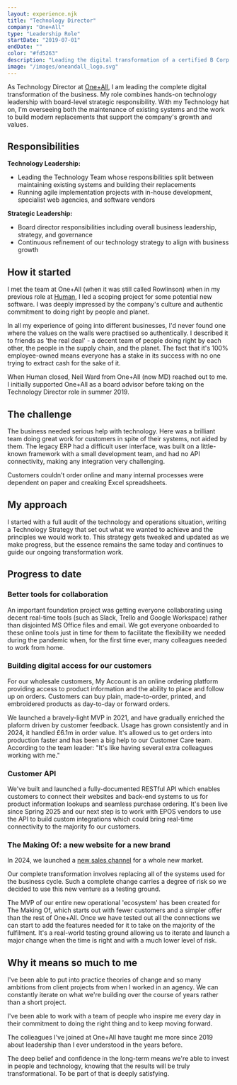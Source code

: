 ```yaml
---
layout: experience.njk
title: "Technology Director"
company: "One+All"
type: "Leadership Role"
startDate: "2019-07-01"
endDate: ""
color: "#fd5263"
description: "Leading the digital transformation of a certified B Corp focused on people and planet."
image: "/images/oneandall_logo.svg"
---
```


As Technology Director at [One+All](https://oneandall.co.uk/about-us), I am leading the complete digital transformation of the business. My role combines hands-on technology leadership with board-level strategic responsibility. With my Technology hat on, I'm overseeing both the maintenance of existing systems and the work to build modern replacements that support the company's growth and values.

## Responsibilities

**Technology Leadership:**
- Leading the Technology Team whose responsibilities split between maintaining existing systems and building their replacements
- Running agile implementation projects with in-house development, specialist web agencies, and software vendors

**Strategic Leadership:**
- Board director responsibilities including overall business leadership, strategy, and governance
- Continuous refinement of our technology strategy to align with business growth

## How it started

I met the team at One+All (when it was still called Rowlinson) when in my previous role at [Human](/experiences/human), I led a scoping project for some potential new software. I was deeply impressed by the company's culture and authentic commitment to doing right by people and planet. 


In all my experience of going into different businesses, I'd never found one where the values on the walls were practised so authentically. I described it to friends as 'the real deal' - a decent team of people doing right by each other, the people in the supply chain, and the planet. The fact that it's 100% employee-owned means everyone has a stake in its success with no one trying to extract cash for the sake of it.

When Human closed, Neil Ward from One+All (now MD) reached out to me. I initially supported One+All as a board advisor before taking on the Technology Director role in summer 2019.

## The challenge

The business needed serious help with technology. Here was a brilliant team doing great work for customers in spite of their systems, not aided by them. The legacy ERP had a difficult user interface, was built on a little-known framework with a small development team, and had no API connectivity, making any integration very challenging.

Customers couldn't order online and many internal processes were dependent on paper and creaking Excel spreadsheets.

## My approach

I started with a full audit of the technology and operations situation, writing a Technology Strategy that set out what we wanted to achieve and the principles we would work to. This strategy gets tweaked and updated as we make progress, but the essence remains the same today and continues to guide our ongoing transformation work.

## Progress to date

### Better tools for collaboration
An important foundation project was getting everyone collaborating using decent real-time tools (such as Slack, Trello and Google Workspace) rather than disjointed MS Office files and email. We got everyone onboarded to these online tools just in time for them to facilitate the flexibility we needed during the pandemic when, for the first time ever, many colleagues needed to work from home.

### Building digital access for our customers
For our wholesale customers, My Account is an online ordering platform providing access to product information and the ability to place and follow up on orders. Customers can buy plain, made-to-order, printed, and embroidered products as day-to-day or forward orders.

We launched a bravely-light MVP in 2021, and have gradually enriched the plaform driven by customer feedback. Usage has grown consistently and in 2024, it handled £6.1m in order value. It's allowed us to get orders into production faster and has been a big help to our Customer Care team. According to the team leader: "It's like having several extra colleagues working with me."

### Customer API
We've built and launched a fully-documented RESTful API which enables customers to connect their websites and back-end systems to us for product information lookups and seamless purchase ordering. It's been live since Spring 2025 and our next step is to work with EPOS vendors to use the API to build custom integrations which could bring real-time connectivity to the majority fo our customers.

### The Making Of: a new website for a new brand
In 2024, we launched a [new sales channel](https://themakingof.uk/) for a whole new market.

Our complete transformation involves replacing all of the systems used for the business cycle. Such a complete change carries a degree of risk so we decided to use this new venture as a testing ground.

The MVP of our entire new operational 'ecosystem' has been created for The Making Of, which starts out with fewer customers and a simpler offer than the rest of One+All. Once we have tested out all the connections we can start to add the features needed for it to take on the majority of the fulfilment. It's a real-world testing ground allowing us to iterate and launch a major change when the time is right and with a much lower level of risk.

## Why it means so much to me

I've been able to put into practice theories of change and so many ambitions from client projects from when I worked in an agency. We can constantly iterate on what we're building over the course of years rather than a short project.

I've been able to work with a team of people who inspire me every day in their commitment to doing the right thing and to keep moving forward.

The colleagues I've joined at One+All have taught me more since 2019 about leadership than I ever understood in the years before.

The deep belief and confidence in the long-term means we're able to invest in people and technology, knowing that the results will be truly transformational. To be part of that is deeply satisfying.
